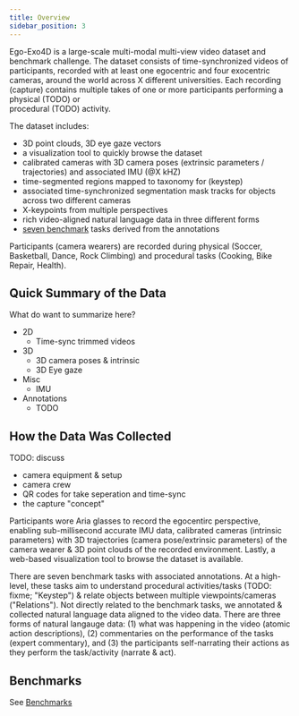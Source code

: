 ```yaml
---
title: Overview
sidebar_position: 3
---
```


Ego-Exo4D is a large-scale multi-modal multi-view video dataset and benchmark
challenge. The dataset consists of time-synchronized videos of participants,
recorded with at least one egocentric and four exocentric cameras, around the
world across X different universities. Each recording (capture) contains
multiple takes of one or more participants performing a physical (TODO) or  
procedural (TODO) activity.

The dataset includes: 
- 3D point clouds, 3D eye gaze vectors
- a visualization tool to quickly browse the dataset
- calibrated cameras with 3D camera poses (extrinsic parameters / trajectories)
  and associated IMU (@X kHZ)
- time-segmented regions mapped to taxonomy for (keystep)
- associated time-synchronized segmentation mask tracks for objects across two different cameras
- X-keypoints from multiple perspectives
- rich video-aligned natural language data in three different forms
- [seven benchmark](benchmarks) tasks derived from the annotations

Participants (camera wearers) are recorded during physical (Soccer, Basketball, Dance, Rock
Climbing) and procedural tasks (Cooking, Bike Repair, Health). 


## Quick Summary of the Data

What do want to summarize here?
- 2D
    - Time-sync trimmed videos
- 3D
    - 3D camera poses & intrinsic
    - 3D Eye gaze
- Misc
    - IMU
- Annotations
    - TODO

## How the Data Was Collected

TODO: discuss
- camera equipment & setup
- camera crew
- QR codes for take seperation and time-sync
- the capture "concept"

Participants wore Aria glasses to record the egocentirc perspective, enabling
sub-millisecond accurate IMU data, calibrated cameras (intrinsic parameters)
with 3D trajectories (camera pose/extrinsic parameters) of the camera wearer &
3D point clouds of the recorded environment. Lastly, a web-based visualization
tool to browse the dataset is available.

There are seven benchmark tasks with associated annotations. At a high-level,
these tasks aim to understand procedural activities/tasks (TODO: fixme; "Keystep") &
relate objects between multiple viewpoints/cameras ("Relations"). Not directly
related to the benchmark tasks, we annotated & collected natural language data
aligned to the video data. There are three forms of natural langauge data: (1) what
was happening in the video (atomic action descriptions), (2) commentaries on the
performance of the tasks (expert commentary), and (3) the participants
self-narrating their actions as they perform the task/activity (narrate & act). 

## Benchmarks

See [Benchmarks](benchmarks)

